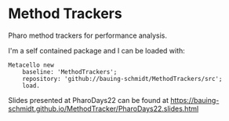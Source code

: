 # Method Trackers

Pharo method trackers for performance analysis.

I'm a self contained package and I can be loaded with:

```smalltalk
Metacello new
    baseline: 'MethodTrackers';
    repository: 'github://bauing-schmidt/MethodTrackers/src';
    load.
```

Slides presented at PharoDays22 can be found at https://bauing-schmidt.github.io/MethodTracker/PharoDays22.slides.html
